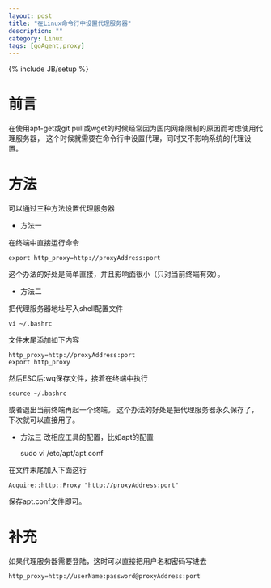 ```yaml
---
layout: post
title: "在Linux命令行中设置代理服务器"
description: ""
category: Linux
tags: [goAgent,proxy]
---
```

{% include JB/setup %}

前言
=====
在使用apt-get或git pull或wget的时候经常因为国内网络限制的原因而考虑使用代理服务器，
这个时候就需要在命令行中设置代理，同时又不影响系统的代理设置。

方法
=====
可以通过三种方法设置代理服务器

* 方法一

在终端中直接运行命令 

	export http_proxy=http://proxyAddress:port

这个办法的好处是简单直接，并且影响面很小（只对当前终端有效）。

* 方法二

把代理服务器地址写入shell配置文件

	vi ~/.bashrc

文件末尾添加如下内容

	http_proxy=http://proxyAddress:port
	export http_proxy

然后ESC后:wq保存文件，接着在终端中执行 

	source ~/.bashrc

或者退出当前终端再起一个终端。
这个办法的好处是把代理服务器永久保存了，下次就可以直接用了。

* 方法三
改相应工具的配置，比如apt的配置 

	sudo vi /etc/apt/apt.conf

在文件末尾加入下面这行 

	Acquire::http::Proxy "http://proxyAddress:port"

保存apt.conf文件即可。

补充
=====
如果代理服务器需要登陆，这时可以直接把用户名和密码写进去

	http_proxy=http://userName:password@proxyAddress:port
